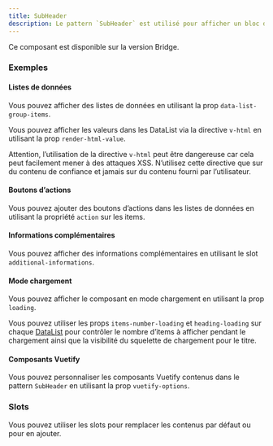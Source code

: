 ```yaml
---
title: SubHeader
description: Le pattern `SubHeader` est utilisé pour afficher un bloc d’informations sous l’en-tête principale.
---
```


<doc-alert-bridge class="mb-8">

Ce composant est disponible sur la version Bridge.

</doc-alert-bridge>

<doc-tabs>

<doc-tab-item label="Utilisation">

<doc-usage name="sub-header"></doc-usage>

### Exemples

#### Listes de données

Vous pouvez afficher des listes de données en utilisant la prop `data-list-group-items`.

<doc-alert type="info">

Vous pouvez afficher les valeurs dans les DataList via la directive `v-html` en utilisant la prop `render-html-value`.

</doc-alert>

<doc-alert type="warning">

Attention, l’utilisation de la directive `v-html` peut être dangereuse car cela peut facilement mener à des attaques XSS. N’utilisez cette directive que sur du contenu de confiance et jamais sur du contenu fourni par l’utilisateur.

</doc-alert>

<doc-example file="sub-header/data-list-group"></doc-example>

#### Boutons d’actions

Vous pouvez ajouter des boutons d’actions dans les listes de données en utilisant la propriété `action` sur les items.

<doc-example file="sub-header/action"></doc-example>

#### Informations complémentaires

Vous pouvez afficher des informations complémentaires en utilisant le slot `additional-informations`.

<doc-example file="sub-header/additional-infos"></doc-example>

#### Mode chargement

Vous pouvez afficher le composant en mode chargement en utilisant la prop `loading`.

<doc-alert type="info">

Vous pouvez utiliser les props `items-number-loading` et `heading-loading` sur chaque [DataList](/composants/donnees/data-list) pour contrôler le nombre d’items à afficher pendant le chargement ainsi que la visibilité du squelette de chargement pour le titre.

</doc-alert>

<doc-example file="sub-header/loading"></doc-example>

</doc-tab-item>

<doc-tab-item label="API">
<doc-api name="sub-header"></doc-api>
</doc-tab-item>

<doc-tab-item label="Personnalisation">

#### Composants Vuetify

Vous pouvez personnaliser les composants Vuetify contenus dans le pattern `SubHeader` en utilisant la prop `vuetify-options`.

<doc-example file="sub-header/options"></doc-example>

### Slots

Vous pouvez utiliser les slots pour remplacer les contenus par défaut ou pour en ajouter.

<doc-example file="sub-header/slots"></doc-example>

</doc-tab-item>

</doc-tabs>
